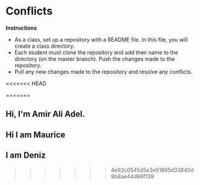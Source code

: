 # Conflicts

**Instructions**
* As a class, set up a repository with a README file. In this file, you will create a class directory.
* Each student must clone the repository and add their name to the directory (on the master branch). Push the changes made to the repository. 
* Pull any new changes made to the repository and resolve any conflicts. 

<<<<<<< HEAD


=======
## Hi, I'm Amir Ali Adel.
## Hi I am Maurice
## I am Deniz
>>>>>>> 4e92c0545d5e3e51865d33840d9b8ae44d66f139

